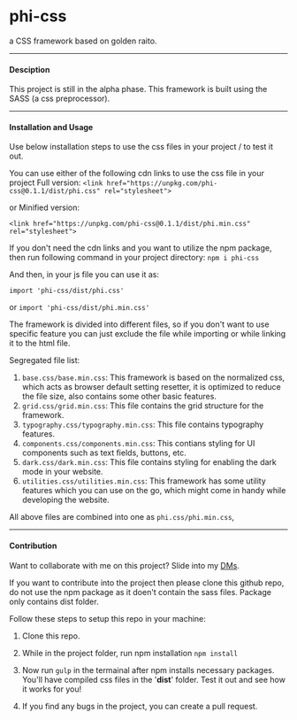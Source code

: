 # phi-css
a CSS framework based on golden raito.

---
#### Desciption
This project is still in the alpha phase. This framework is built using the SASS (a css preprocessor).

---
#### Installation and Usage
Use below installation steps to use the css files in your project / to test it out.

You can use either of the following cdn links to use the css file in your project
Full version:
```<link href="https://unpkg.com/phi-css@0.1.1/dist/phi.css" rel="stylesheet">```

or
Minified version:

```<link href="https://unpkg.com/phi-css@0.1.1/dist/phi.min.css" rel="stylesheet">```

If you don't need the cdn links and you want to utilize the npm package, then run following command in your project directory:
```npm i phi-css```

And then, in your js file you can use it as:

```import 'phi-css/dist/phi.css'```

or
```import 'phi-css/dist/phi.min.css'```

The framework is divided into different files, so if you don't want to use specific feature you can just exclude the file while importing or while linking it to the html file.

Segregated file list:
1. ```base.css/base.min.css```: 
    This framework is based on the normalized css, which acts as browser default setting resetter, it is optimized to reduce the file size, also contains some other basic features.
2. ```grid.css/grid.min.css```:
    This file contains the grid structure for the framework.
3. ```typography.css/typography.min.css```:
   This file contains typography features.
4. ```components.css/components.min.css```:
   This contians styling for UI components such as text fields, buttons, etc.
5. ```dark.css/dark.min.css```:
   This file contains styling for enabling the dark mode in your website.
6. ```utilities.css/utilities.min.css```:
   This framework has some utility features which you can use on the go, which might come in handy while developing the website.

All above files are combined into one as ```phi.css/phi.min.css```,

---
#### Contribution
Want to collaborate with me on this project? Slide into my [DMs](https://www.instagram.com/prathamesh.koshti).

If you want to contribute into the project then please clone this github repo, do not use the npm package as it doen't contain the sass files. Package only contains dist folder.

Follow these steps to setup this repo in your machine:

1. Clone this repo.

2. While in the project folder, run npm installation ```npm install```

3. Now run ```gulp``` in the termainal after npm installs necessary packages. You'll have compiled css files in the '**dist**' folder. Test it out and see how it works for you!

4. If you find any bugs in the project, you can create a pull request.